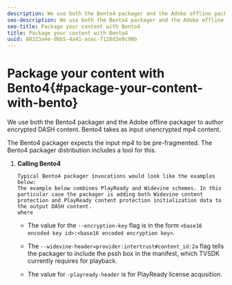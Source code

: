 ```yaml
---
description: We use both the Bento4 packager and the Adobe offline packager to author encrypted DASH content. Bento4 takes as input unencrypted mp4 content.
seo-description: We use both the Bento4 packager and the Adobe offline packager to author encrypted DASH content. Bento4 takes as input unencrypted mp4 content.
seo-title: Package your content with Bento4
title: Package your content with Bento4
uuid: 88323a4e-d0b5-4a41-acec-7126d3e0c90b
---
```


# Package your content with Bento4{#package-your-content-with-bento}

We use both the Bento4 packager and the Adobe offline packager to author encrypted DASH content. Bento4 takes as input unencrypted mp4 content.

The Bento4 packager expects the input mp4 to be pre-fragmented. The Bento4 packager distribution includes a tool for this. 

1. **Calling Bento4**

       Typical Bento4 packager invocations would look like the examples below: 
       The example below combines PlayReady and Widevine schemes. In this particular case the packager is adding both Widevine content protection and PlayReady content protection initialization data to the output DASH content. 
       where

    * The value for the `--encryption-key` flag is in the form `<base16 encoded key id>:<base16 encoded encryption key>`. 
    
    * The `--widevine-header=provider:intertrust#content_id:2a` flag tells the packager to include the pssh box in the manifest, which TVSDK currently requires for playback. 
    * The value for `-playready-header` is for PlayReady license acqusition.

